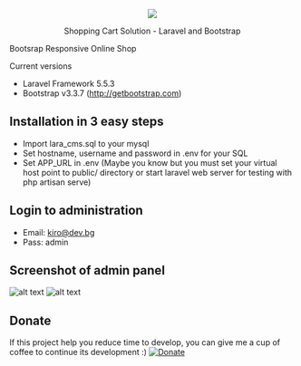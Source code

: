 <p align="center"><img src="https://laravel.com/assets/img/components/logo-laravel.svg"></p>
<p align="center">Shopping Cart Solution - Laravel and Bootstrap</p>

Bootsrap Responsive Online Shop

Current versions
* Laravel Framework 5.5.3
* Bootstrap v3.3.7 (http://getbootstrap.com)

## Installation in 3 easy steps
- Import lara_cms.sql to your mysql
- Set hostname, username and password in .env for your SQL
- Set APP_URL in .env
(Maybe you know but you must set your virtual host point to public/ directory or start laravel web server for testing with php artisan serve)

## Login to administration
* Email: kiro@dev.bg
* Pass: admin

## Screenshot of admin panel
![alt text](https://raw.githubusercontent.com/kirilkirkov/Shopping-Cart-Solution-CodeIgniter/master/github/admin_panel4.png "Logo Title Text 1")
![alt text](https://raw.githubusercontent.com/kirilkirkov/Shopping-Cart-Solution-CodeIgniter/master/github/admin_panel4.png "Logo Title Text 1")


## Donate
If this project help you reduce time to develop, you can give me a cup of coffee to continue its development :)
[![Donate](https://www.paypalobjects.com/en_US/i/btn/btn_donateCC_LG.gif)](https://www.paypal.com/cgi-bin/webscr?cmd=_s-xclick&hosted_button_id=W5BR6K29BQX7E)